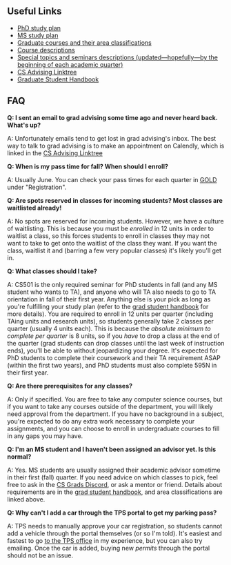 ## Useful Links
- [PhD study plan](https://cs.ucsb.edu/sites/default/files/documents/PHD%20Study%20Plan_2013%20reqs.pdf)
- [MS study plan](https://cs.ucsb.edu/sites/default/files/MS-Study-Plan-2023-24.pdf)
- [Graduate courses and their area classifications](https://cs.ucsb.edu/education/courses/graduate-courses-and-their-area-classifications)
- [Course descriptions](https://cs.ucsb.edu/education/courses/course-descriptions)
- [Special topics and seminars descriptions (updated—hopefully—by the beginning of each academic quarter)](https://cs.ucsb.edu/education/courses/special-topics-seminars)
- [CS Advising Linktree](https://linktr.ee/ucsbcsgradprogram)
- [Graduate Student Handbook](https://cs.ucsb.edu/sites/default/files/2023-2024%20CS%20Graduate%20Student%20Handbook.pdf)

## FAQ

**Q: I sent an email to grad advising some time ago and never heard back. What's up?**

A: Unfortunately emails tend to get lost in grad advising's inbox. The best way to talk to grad advising is to make an appointment on Calendly, which is linked in the [CS Advising Linktree](https://linktr.ee/ucsbcsgradprogram)

**Q: When is my pass time for fall? When should I enroll?**

A: Usually June. You can check your pass times for each quarter in [GOLD](https://my.sa.ucsb.edu/gold/Home.aspx) under "Registration".

**Q: Are spots reserved in classes for incoming students? Most classes are waitlisted already!**

A: No spots are reserved for incoming students. However, we have a culture of waitlisting. This is because you must be *enrolled* in 12 units in order to waitlist a class, so this forces students to enroll in classes they may not want to take to get onto the waitlist of the class they want. If you want the class, waitlist it and (barring a few very popular classes) it's likely you'll get in.

**Q: What classes should I take?**

A: CS501 is the only required seminar for PhD students in fall (and any MS student who wants to TA), and anyone who will TA also needs to go to TA orientation in fall of their first year. Anything else is your pick as long as you're fulfilling your study plan (refer to the [grad student handbook](https://cs.ucsb.edu/sites/default/files/2023-2024%20CS%20Graduate%20Student%20Handbook.pdf) for more details). You are required to enroll in 12 units per quarter (including TAing units and research units), so students generally take 2 classes per quarter (usually 4 units each). This is because the *absolute minimum to complete per quarter* is 8 units, so if you *have* to drop a class at the end of the quarter (grad students can drop classes until the last week of instruction ends), you'll be able to without jeopardizing your degree. It's expected for PhD students to complete their coursework and their TA requirement ASAP (within the first two years), and PhD students must also complete 595N in their first year.

**Q: Are there prerequisites for any classes?**

A: Only if specified. You are free to take any computer science courses, but if you want to take any courses outside of the department, you will likely need approval from the department. If you have no background in a subject, you're expected to do any extra work necessary to complete your assignments, and you can choose to enroll in undergraduate courses to fill in any gaps you may have.

**Q: I'm an MS student and I haven't been assigned an advisor yet. Is this normal?**

A: Yes. MS students are usually assigned their academic advisor sometime in their first (fall) quarter. If you need advice on which classes to pick, feel free to ask in the [CS Grads Discord](https://discord.gg/VbB3QPNTzS), or ask a mentor or friend. Details about requirements are in the [grad student handbook](https://cs.ucsb.edu/sites/default/files/2023-2024%20CS%20Graduate%20Student%20Handbook.pdf), and area classifications are linked above.

**Q: Why can't I add a car through the TPS portal to get my parking pass?**

A: TPS needs to manually approve your car registration, so students cannot add a vehicle through the portal themselves (or so I'm told). It's easiest and fastest to go [to the TPS office](https://maps.app.goo.gl/TmTeDBbYinp9bWk4A) in my experience, but you can also try emailing. Once the car is added, buying new *permits* through the portal should not be an issue.